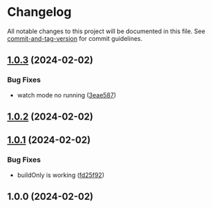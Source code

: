# Changelog

All notable changes to this project will be documented in this file. See [commit-and-tag-version](https://github.com/absolute-version/commit-and-tag-version) for commit guidelines.

## [1.0.3](https://github.com/jlguenego/esbuild-watch-restart/compare/v1.0.2...v1.0.3) (2024-02-02)


### Bug Fixes

* watch mode no running ([3eae587](https://github.com/jlguenego/esbuild-watch-restart/commit/3eae5873d1d7546d7339214e7b55611752541d5d))

## [1.0.2](https://github.com/jlguenego/esbuild-watch-restart/compare/v1.0.1...v1.0.2) (2024-02-02)

## [1.0.1](https://github.com/jlguenego/esbuild-watch-restart/compare/v1.0.0...v1.0.1) (2024-02-02)


### Bug Fixes

* buildOnly is working ([fd25f92](https://github.com/jlguenego/esbuild-watch-restart/commit/fd25f924155048d5804dc59400f88b11f1258de0))

## 1.0.0 (2024-02-02)
